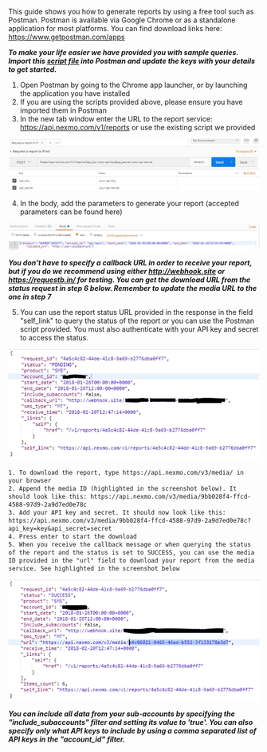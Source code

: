 This guide shows you how to generate reports by using a free tool such as Postman. Postman is available via Google Chrome or as a standalone application for most platforms. You can find download links here: https://www.getpostman.com/apps

**_To make your life easier we have provided you with sample queries. Import this [script file](https://www.getpostman.com/collections/aa8f31ac59cc332f8b1e) into Postman and update the keys with your details to get started._**

1. Open Postman by going to the Chrome app launcher, or by launching the application you have installed
2. If you are using the scripts provided above, please ensure you have imported them in Postman
3. In the new tab window enter the URL to the report service: https://api.nexmo.com/v1/reports or use the existing script we provided

![figure 1](https://github.com/13webstreet/nexmo-developer/blob/patch-8/public/assets/images/figure%201.png)

4. In the body, add the parameters to generate your report (accepted parameters can be found here)

![figure 2](https://github.com/13webstreet/nexmo-developer/blob/patch-8/public/assets/images/figure%202.png)

**_You don't have to specify a callback URL in order to receive your report, but if you do we recommend using either http://webhook.site or https://requestb.in/ for testing. You can get the download URL from the status request in step 6 below. Remember to update the media URL to the one in step 7_**

5. You can use the report status URL provided in the response in the field "self_link" to query the status of the report or you can use the Postman script provided. You must also authenticate with your API key and secret to access the status.

![figure 3](https://github.com/13webstreet/nexmo-developer/blob/patch-8/public/assets/images/figure%203.png)

    1. To download the report, type https://api.nexmo.com/v3/media/ in your browser
    2. Append the media ID (highlighted in the screenshot below). It should look like this: https://api.nexmo.com/v3/media/9bb028f4-ffcd-4588-97d9-2a9d7ed0e78c
    3. Add your API key and secret. It should now look like this: https://api.nexmo.com/v3/media/9bb028f4-ffcd-4588-97d9-2a9d7ed0e78c?api_key=key&api_secret=secret
    4. Press enter to start the download
    5. When you receive the callback message or when querying the status of the report and the status is set to SUCCESS, you can use the media ID provided in the "url" field to download your report from the media service. See highlighted in the screenshot below

![figure 4](https://github.com/13webstreet/nexmo-developer/blob/patch-8/public/assets/images/figure%204.png)

**_You can include all data from your sub-accounts by specifying the "include_subaccounts" filter and setting its value to 'true'. You can also specify only what API keys to include by using a comma separated list of API keys in the "account_id" filter._**

